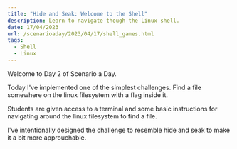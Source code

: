 ```yaml
---
title: "Hide and Seak: Welcome to the Shell"
description: Learn to navigate though the Linux shell.
date: 17/04/2023
url: /scenarioaday/2023/04/17/shell_games.html
tags:
  - Shell
  - Linux
---
```


Welcome to Day 2 of Scenario a Day.

Today I've implemented one of the simplest challenges. Find a file somewhere on the linux filesystem with a flag inside it.

Students are given access to a terminal and some basic instructions for navigating around the linux filesystem to find a file.

I've intentionally designed the challenge to resemble hide and seak to make it a bit more approuchable.